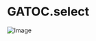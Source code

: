 GATOC.select
========================================================

![Image](https://github.com/edwardchalstrey1/fragmented_genome_with_snps/blob/master/algorithm_flowcharts/selection.png?raw=true)
